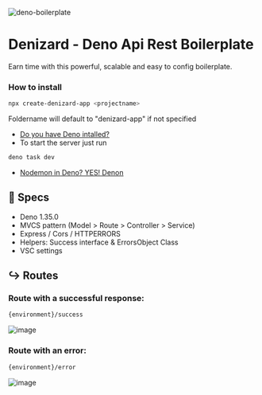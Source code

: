 ![deno-boilerplate](https://github.com/gabodmc/deno-api-rest/assets/79473217/81fbbd5e-85b8-407e-85cf-9aeda27f4ec8)
# Denizard - Deno Api Rest Boilerplate
Earn time with this powerful, scalable and easy to config boilerplate. 

### How to install

```bash
npx create-denizard-app <projectname> 
```
Foldername will default to "denizard-app" if not specified

- [Do you have Deno intalled?](https://deno.land/manual@v1.35.0/getting_started/installation)
- To start the server just run
```bash
deno task dev
```
- [Nodemon in Deno? YES! Denon](https://deno.land/x/denon@2.5.0)

## 💾 Specs
- Deno 1.35.0
- MVCS pattern (Model > Route > Controller > Service)
- Express / Cors / HTTPERRORS
- Helpers: Success interface & ErrorsObject Class
- VSC settings

## ↪ Routes
### Route with a successful response:
```bash
{environment}/success
```
![image](https://github.com/gabodmc/deno-api-rest/assets/79473217/0a17e535-2628-4215-86f7-ce790d723201)

### Route with an error:
```bash
{environment}/error
```
![image](https://github.com/gabodmc/deno-api-rest/assets/79473217/11b3bcce-847b-411d-bb72-be7706ba9abf)
